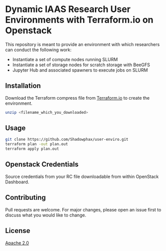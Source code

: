 # Dynamic IAAS Research User Environments with Terraform.io on Openstack

This repository is meant to provide an environment with which researchers can conduct the following work:
* Instantiate a set of compute nodes running SLURM
* Instantiate a set of storage nodes for scratch storage with BeeGFS
* Jupyter Hub and associated spawners to execute jobs on SLURM



## Installation

Download the Terraform compress file from [Terraform.io](https://terraform.io) to create the environment.

```bash
unzip <filename_which_you_downloaded>
```

## Usage

```bash
git clone https://github.com/Shadowphax/user-enviro.git
terraform plan -out plan.out
terraform apply plan.out
```

## Openstack Credentials
Source credentials from your RC file downloadable from within OpenStack Dashboard. 

## Contributing
Pull requests are welcome. For major changes, please open an issue first to discuss what you would like to change.

## License
[Apache 2.0](http://www.apache.org/licenses/)
